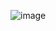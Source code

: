<!-- ### Hi there 👋 -->

<!-- ![images](https://github.com/AzarguNazari/AzarguNazari/blob/main/skills.jpg?raw=true) -->
![image](https://i2.wp.com/allhtaccess.info/wp-content/uploads/2018/03/programming.gif?fit=1281%2C716&ssl=1)

<!--
**AzarguNazari/AzarguNazari** is a ✨ _special_ ✨ repository because its `README.md` (this file) appears on your GitHub profile.

Here are some ideas to get you started:

- 🔭 I’m currently working on ...
- 🌱 I’m currently learning ...
- 👯 I’m looking to collaborate on ...
- 🤔 I’m looking for help with ...
- 💬 Ask me about ...
- 📫 How to reach me: ...
- 😄 Pronouns: ...
- ⚡ Fun fact: ...
-->
